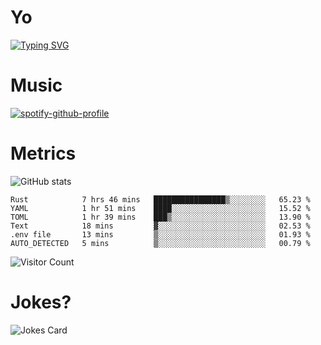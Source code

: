 # Yo

[![Typing SVG](https://readme-typing-svg.herokuapp.com?center=true&lines=Hel++l+o+wo+o+++r+l+++++++++d;Rust;Substrate;Dust;Guts)](https://git.io/typing-svg)

# Music

[![spotify-github-profile](https://spotify-github-profile.vercel.app/api/view?uid=na5blcw6x0jzl3k1m6uxyyk3y&cover_image=true&theme=default&bar_color=276524&bar_color_cover=true)](https://github.com/kittinan/spotify-github-profile)

# Metrics

![GitHub stats](https://github-readme-stats.vercel.app/api?username=AwesomeIbex&count_private=true&show_icons=true&theme=cobalt)

<!--START_SECTION:waka-->

```text
Rust            7 hrs 46 mins   ████████████████▒░░░░░░░░   65.23 %
YAML            1 hr 51 mins    ████░░░░░░░░░░░░░░░░░░░░░   15.52 %
TOML            1 hr 39 mins    ███▒░░░░░░░░░░░░░░░░░░░░░   13.90 %
Text            18 mins         ▓░░░░░░░░░░░░░░░░░░░░░░░░   02.53 %
.env file       13 mins         ▒░░░░░░░░░░░░░░░░░░░░░░░░   01.93 %
AUTO_DETECTED   5 mins          ▒░░░░░░░░░░░░░░░░░░░░░░░░   00.79 %
```

<!--END_SECTION:waka-->

![Visitor Count](https://profile-counter.glitch.me/AwesomeIbex/count.svg)

# Jokes?

![Jokes Card](https://readme-jokes.vercel.app/api)

